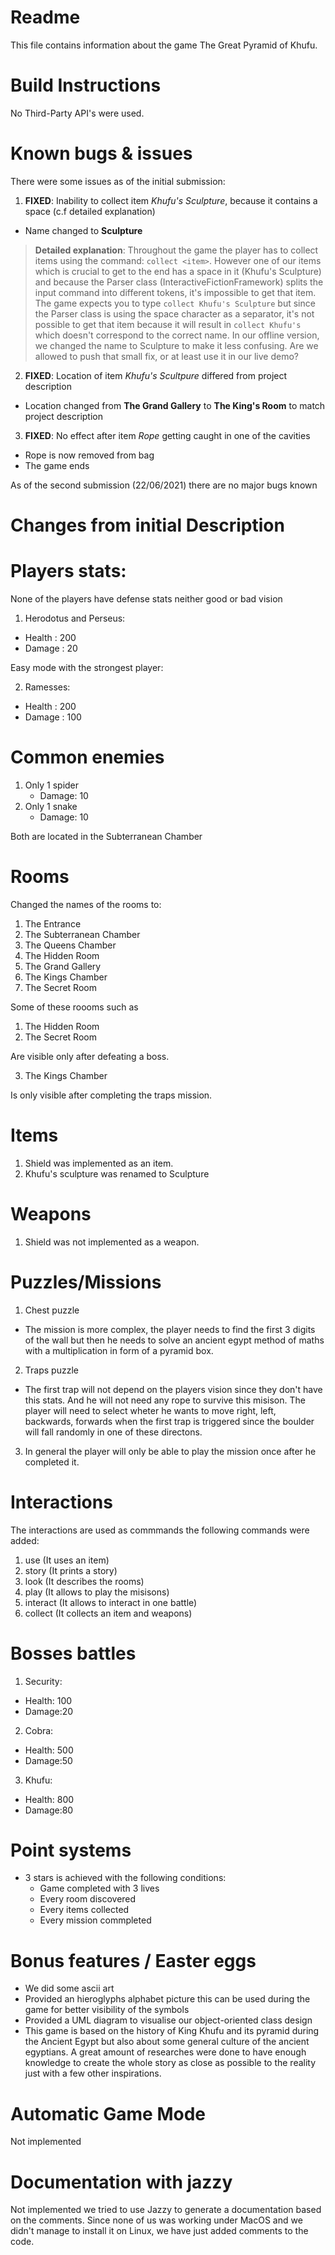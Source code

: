 # Readme
This file contains information about the game The Great Pyramid of Khufu.

# Build Instructions
No Third-Party API's were used.

# Known bugs & issues
There were some issues as of the initial submission:

1. **FIXED**: Inability to collect item *Khufu's Sculpture*, because it contains a space (c.f detailed explanation)
* Name changed to **Sculpture**

>**Detailed explanation**: Throughout the game the player has to collect items using the command: `collect <item>`. However one of our items which is crucial to get to the end has a space in it (Khufu's Sculpture) and because the Parser class (InteractiveFictionFramework) splits the input command into different tokens, it's impossible to get that item. The game expects you to type `collect Khufu's Sculpture` but since the Parser class is using the space character as a separator, it's not possible to get that item because it will result in `collect Khufu's` which doesn't correspond to the correct name. In our offline version, we changed the name to Sculpture to make it less confusing. Are we allowed to push that small fix, or at least use it in our live demo?

2. **FIXED**: Location of item *Khufu's Scultpure* differed from project description
* Location changed from **The Grand Gallery** to **The King's Room** to match project description

3. **FIXED**: No effect after item *Rope* getting caught in one of the cavities
* Rope is now removed from bag
* The game ends

As of the second submission (22/06/2021) there are no major bugs known

# Changes from initial Description

# Players stats: 
None of the players have defense stats neither good or bad vision

1. Herodotus and Perseus:
* Health : 200
* Damage : 20

Easy mode with the strongest player:

2. Ramesses:
* Health : 200
* Damage : 100


# Common enemies
1. Only 1 spider 
   * Damage: 10
2. Only 1 snake 
   * Damage: 10 

Both are located in the Subterranean Chamber


# Rooms
Changed the names of the rooms to:
1. The Entrance
2. The Subterranean Chamber 
3. The Queens Chamber  
4. The Hidden Room 
5. The Grand Gallery 
6. The Kings Chamber 
7. The Secret Room 

Some of these roooms such as 
1. The Hidden Room 
2. The Secret Room 

Are visible only after defeating a boss.

3. The Kings Chamber

Is only visible after completing the traps mission.

# Items
1. Shield was implemented as an item.
2. Khufu's sculpture was renamed to Sculpture

# Weapons
1. Shield was not implemented as a weapon.

# Puzzles/Missions
1. Chest puzzle

* The mission is more complex, the player needs to find the first 3 digits of the wall
  but then he needs to solve an ancient egypt method of maths with a multiplication 
  in form of a pyramid box.

2. Traps puzzle

* The first trap will not depend on the players vision since they don't have this stats. 
  And he will not need any rope to survive this misison.
  The player will need to select wheter he wants to move right, left, backwards, forwards
  when the first trap is triggered since the boulder will fall randomly in one of these directons.

3. In general the player will only be able to play the mission once after he completed it.


# Interactions
The interactions are used as commmands the following commands were added:

1. use (It uses an item)
2. story (It prints a story)
3. look (It describes the rooms)
4. play (It allows to play the misisons)
5. interact (It allows to interact in one battle)
6. collect (It collects an item and weapons)

# Bosses battles
1. Security:
  * Health: 100
  * Damage:20

2. Cobra:
  * Health: 500
  * Damage:50

3. Khufu:
  * Health: 800
  * Damage:80

# Point systems
* 3 stars is achieved with the following conditions: 
   - Game completed with 3 lives 
   - Every room discovered  
   - Every items collected  
   - Every mission commpleted

# Bonus features / Easter eggs
* We did some ascii art 
* Provided an hieroglyphs alphabet picture this can be used during the game for better visibility of the symbols
* Provided a UML diagram to visualise our object-oriented class design
* This game is based on the history of King Khufu and its pyramid during the Ancient Egypt but also about some general culture of the ancient egyptians.
  A great amount of researches were done to have enough knowledge to create the whole story as close as possible to the reality just with a few other inspirations.

# Automatic Game Mode
Not implemented

# Documentation with jazzy
Not implemented
we tried to use Jazzy to generate a documentation based on the comments.
Since none of us was working under MacOS and we didn't manage to install it on
Linux, we have just added comments to the code.
